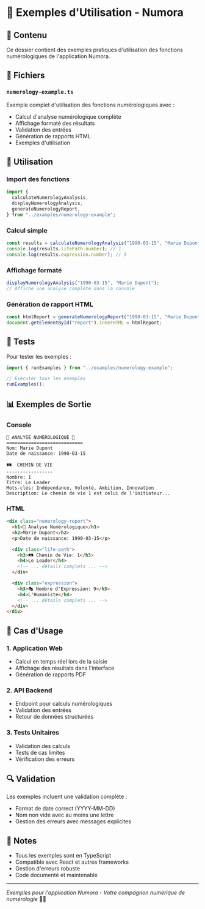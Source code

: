 # 🚀 Exemples d'Utilisation - Numora

## 📁 Contenu

Ce dossier contient des exemples pratiques d'utilisation des fonctions numérologiques de l'application Numora.

## 📄 Fichiers

### `numerology-example.ts`

Exemple complet d'utilisation des fonctions numérologiques avec :

- Calcul d'analyse numérologique complète
- Affichage formaté des résultats
- Validation des entrées
- Génération de rapports HTML
- Exemples d'utilisation

## 🔧 Utilisation

### Import des fonctions

```typescript
import {
  calculateNumerologyAnalysis,
  displayNumerologyAnalysis,
  generateNumerologyReport,
} from "../examples/numerology-example";
```

### Calcul simple

```typescript
const results = calculateNumerologyAnalysis("1990-03-15", "Marie Dupont");
console.log(results.lifePath.number); // 1
console.log(results.expression.number); // 9
```

### Affichage formaté

```typescript
displayNumerologyAnalysis("1990-03-15", "Marie Dupont");
// Affiche une analyse complète dans la console
```

### Génération de rapport HTML

```typescript
const htmlReport = generateNumerologyReport("1990-03-15", "Marie Dupont");
document.getElementById("report").innerHTML = htmlReport;
```

## 🧪 Tests

Pour tester les exemples :

```typescript
import { runExamples } from "../examples/numerology-example";

// Exécuter tous les exemples
runExamples();
```

## 📊 Exemples de Sortie

### Console

```
🔮 ANALYSE NUMÉROLOGIQUE 🔮
============================
Nom: Marie Dupont
Date de naissance: 1990-03-15

🛤️  CHEMIN DE VIE
-----------------
Nombre: 1
Titre: Le Leader
Mots-clés: Indépendance, Volonté, Ambition, Innovation
Description: Le chemin de vie 1 est celui de l'initiateur...
```

### HTML

```html
<div class="numerology-report">
  <h1>🔮 Analyse Numérologique</h1>
  <h2>Marie Dupont</h2>
  <p>Date de naissance: 1990-03-15</p>

  <div class="life-path">
    <h3>🛤️ Chemin de Vie: 1</h3>
    <h4>Le Leader</h4>
    <!-- ... détails complets ... -->
  </div>

  <div class="expression">
    <h3>🎭 Nombre d'Expression: 9</h3>
    <h4>L'Humaniste</h4>
    <!-- ... détails complets ... -->
  </div>
</div>
```

## 🎯 Cas d'Usage

### 1. Application Web

- Calcul en temps réel lors de la saisie
- Affichage des résultats dans l'interface
- Génération de rapports PDF

### 2. API Backend

- Endpoint pour calculs numérologiques
- Validation des entrées
- Retour de données structurées

### 3. Tests Unitaires

- Validation des calculs
- Tests de cas limites
- Vérification des erreurs

## 🔍 Validation

Les exemples incluent une validation complète :

- Format de date correct (YYYY-MM-DD)
- Nom non vide avec au moins une lettre
- Gestion des erreurs avec messages explicites

## 📝 Notes

- Tous les exemples sont en TypeScript
- Compatible avec React et autres frameworks
- Gestion d'erreurs robuste
- Code documenté et maintenable

---

_Exemples pour l'application Numora - Votre compagnon numérique de numérologie_ 🔮✨
